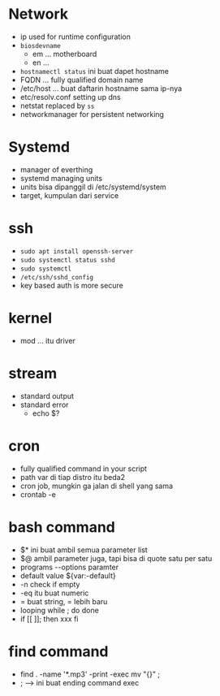 # Network
- ip used for runtime configuration
- `biosdevname` 
    - em ... motherboard
    - en ... 
- `hostnamectl status` ini buat dapet hostname 
- FQDN ... fully qualified domain name
- /etc/host ... buat daftarin hostname sama ip-nya
- etc/resolv.conf setting up dns
- netstat replaced by `ss`
- networkmanager for persistent networking

# Systemd
- manager of everthing
- systemd managing units
- units bisa dipanggil di /etc/systemd/system
- target, kumpulan dari service


# ssh
- `sudo apt install openssh-server`
- `sudo systemctl status sshd`
- `sudo systemctl `
- `/etc/ssh/sshd_config`
- key based auth is more secure

# kernel
- mod ... itu driver

# stream
- standard output
- standard error
    -  echo $?

# cron
- fully qualified command in your script
- path var di tiap distro itu beda2
- cron job, mungkin ga jalan di shell yang sama
- crontab -e

# bash command
- $* ini buat ambil semua parameter list
- $@ ambil parameter juga, tapi bisa di quote satu per satu
- programs --options paramter
- default value ${var:-default}
- -n check if empty
- -eq itu buat numeric
- = buat string, = lebih baru
- looping while ; do done
- if [[ ]]; then xxx fi

# find command
- find . -name '*.mp3' -print -exec mv "{}" \;
- \; --> ini buat ending command exec


